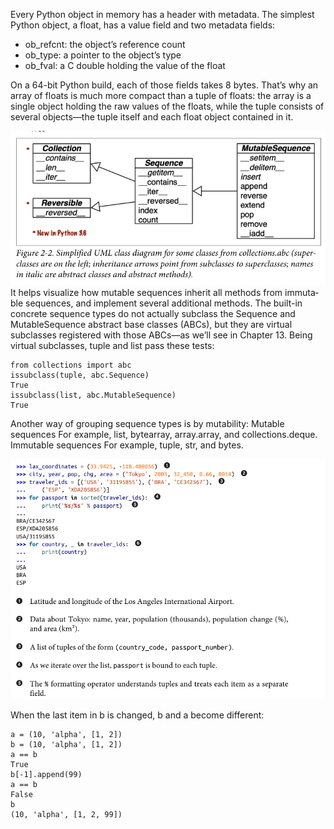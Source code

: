 Every Python object in memory has a header with metadata. The
simplest Python object, a float, has a value field and two metadata
fields:

- ob_refcnt: the object’s reference count
- ob_type: a pointer to the object’s type
- ob_fval: a C double holding the value of the float

On a 64-bit Python build, each of those fields takes 8 bytes. That’s
why an array of floats is much more compact than a tuple of floats:
the array is a single object holding the raw values of the floats,
while the tuple consists of several objects—the tuple itself and each
float object contained in it.

![alt text]({7C3B54C0-5173-45A5-BEF5-EC831A6A12A6}.png)
It helps visualize how mutable sequences inherit all methods from immuta‐
ble sequences, and implement several additional methods. The built-in concrete
sequence types do not actually subclass the Sequence and MutableSequence abstract
base classes (ABCs), but they are virtual subclasses registered with those ABCs—as
we’ll see in Chapter 13. Being virtual subclasses, tuple and list pass these tests:

    from collections import abc
    issubclass(tuple, abc.Sequence)
    True
    issubclass(list, abc.MutableSequence)
    True

Another way of grouping sequence types is by mutability:
Mutable sequences
For example, list, bytearray, array.array, and collections.deque.
Immutable sequences
For example, tuple, str, and bytes.

![alt text]({DF737DC4-84D7-4198-85D0-D266BE0FCBA9}.png)

When the last item in b is changed, b and a become different:

    a = (10, 'alpha', [1, 2])
    b = (10, 'alpha', [1, 2])
    a == b
    True
    b[-1].append(99)
    a == b
    False
    b
    (10, 'alpha', [1, 2, 99])
